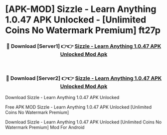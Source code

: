 # [APK-MOD] Sizzle - Learn Anything 1.0.47 APK Unlocked - [Unlimited Coins No Watermark Premium] ft27p



<div align="center">
<h3>🔴 Download [Server1] 👉👉 <a href="https://momento.my/?title=Sizzle_-_Learn_Anything_1.0.47_APK_Unlocked">Sizzle - Learn Anything 1.0.47 APK Unlocked Mod Apk</a></h3><br>

<h3>🔴 Download [Server2] 👉👉 <a href="https://momento.my/?title=Sizzle_-_Learn_Anything_1.0.47_APK_Unlocked">Sizzle - Learn Anything 1.0.47 APK Unlocked Mod Apk</a></h3>
</div>



Download Sizzle - Learn Anything 1.0.47 APK Unlocked 

Free APK MOD Sizzle - Learn Anything 1.0.47 APK Unlocked [Unlimited Coins No Watermark Premium]

Download Sizzle - Learn Anything 1.0.47 APK Unlocked [Unlimited Coins No Watermark Premium] Mod For Android
